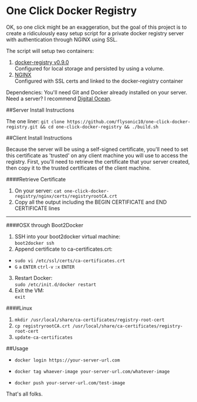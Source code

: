 One Click Docker Registry
=====================

OK, so one click might be an exaggeration, but the goal of this project is to create a ridiculously easy setup script for a private docker registry server with authentication through NGINX using SSL.

The script will setup two containers:
1. [docker-registry v0.9.0](https://registry.hub.docker.com/_/registry/)  
  Configured for local storage and persisted by using a volume.
2. [NGINX](https://registry.hub.docker.com/_/nginx/)  
  Configured with SSL certs and linked to the docker-registry container

Dependencies: You'll need Git and Docker already installed on your server.  
Need a server? I recommend [Digital Ocean](https://www.digitalocean.com/?refcode=f19a6a1ccdc8).

##Server Install Instructions

The one liner:
`git clone https://github.com/flysonic10/one-click-docker-registry.git && cd one-click-docker-registry && ./build.sh`

##Client Install Instructions

Because the server will be using a self-signed certificate, you'll need to set this certificate as 'trusted' on any client machine you will use to access the registry. First, you'll need to retrieve the certificate that your server created, then copy it to the trusted certificates of the client machine.

####Retrieve Certificate
1. On your server: `cat one-click-docker-registry/nginx/certs/registryrootCA.crt`
2. Copy all the output including the BEGIN CERTIFICATE and END CERTIFICATE lines

--------

####OSX through Boot2Docker
1. SSH into your boot2docker virtual machine:  
  `boot2docker ssh`  
2. Append certificate to ca-certificates.crt:  
  - `sudo vi /etc/ssl/certs/ca-certificates.crt`
  - `G` `a` `ENTER` `ctrl-v` `:x` `ENTER`
3. Restart Docker:  
  `sudo /etc/init.d/docker restart`
4. Exit the VM:  
  `exit`



####Linux
1. `mkdir /usr/local/share/ca-certificates/registry-root-cert`
2. `cp registryrootCA.crt /usr/local/share/ca-certificates/registry-root-cert`
3. `update-ca-certificates`

##Usage

- `docker login https://your-server-url.com`

- `docker tag whaever-image your-server-url.com/whatever-image`

- `docker push your-server-url.com/test-image`



That's all folks.
